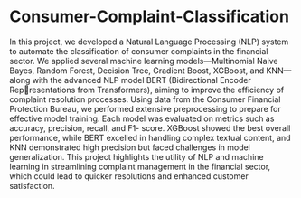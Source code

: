 # Consumer-Complaint-Classification

In this project, we developed a Natural Language Processing (NLP) system to automate
the classification of consumer complaints in the
financial sector. We applied several machine
learning models—Multinomial Naive Bayes,
Random Forest, Decision Tree, Gradient Boost,
XGBoost, and KNN—along with the advanced
NLP model BERT (Bidirectional Encoder Representations from Transformers), aiming to improve the efficiency of complaint resolution processes. Using data from the Consumer Financial Protection Bureau, we performed extensive
preprocessing to prepare for effective model
training. Each model was evaluated on metrics such as accuracy, precision, recall, and F1-
score. XGBoost showed the best overall performance, while BERT excelled in handling complex textual content, and KNN demonstrated
high precision but faced challenges in model
generalization. This project highlights the utility of NLP and machine learning in streamlining complaint management in the financial
sector, which could lead to quicker resolutions
and enhanced customer satisfaction.
